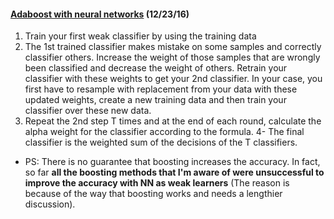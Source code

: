 #### [Adaboost with neural networks](http://stackoverflow.com/questions/35691636/adaboost-with-neural-networks) (12/23/16)
  1. Train your first weak classifier by using the training data
  2. The 1st trained classifier makes mistake on some samples and correctly classifier others. Increase the weight of those samples that are wrongly been classified and decrease the weight of others. Retrain your classifier with these weights to get your 2nd classifier. In your case, you first have to resample with replacement from your data with these updated weights, create a new training data and then train your classifier over these new data.
  3. Repeat the 2nd step T times and at the end of each round, calculate the alpha weight for the classifier according to the formula. 4- The final classifier is the weighted sum of the decisions of the T classifiers.
* PS: There is no guarantee that boosting increases the accuracy. In fact, so far **all the boosting methods that I'm aware of were unsuccessful to improve the accuracy with NN as weak learners** (The reason is because of the way that boosting works and needs a lengthier discussion).